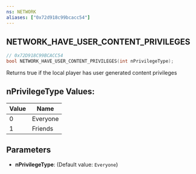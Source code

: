 ```yaml
---
ns: NETWORK
aliases: ["0x72d918c99bcacc54"]
---
```

## NETWORK_HAVE_USER_CONTENT_PRIVILEGES

```c
// 0x72D918C99BCACC54
bool NETWORK_HAVE_USER_CONTENT_PRIVILEGES(int nPrivilegeType);
```

Returns true if the local player has user generated content privileges

## nPrivilegeType Values:
| Value | Name |
| --- | --- |
| 0 | Everyone |
| 1 | Friends |


## Parameters
* **nPrivilegeType**: (Default value: `Everyone`)
